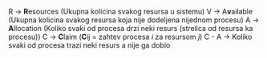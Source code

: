 
R -> **R**esources (Ukupna kolicina svakog resursa u sistemu)
V -> A**v**ailable (Ukupna kolicina svakog resursa koja nije dodeljena nijednom procesu)
A -> **A**llocation (Koliko svaki od procesa drzi neki resurs (strelica od resursa ka procesu))
C -> **C**laim (**C**ij = zahtev procesa *i* za resursom *j*)
C - A -> Koliko svaki od procesa trazi neki resurs a nije ga dobio